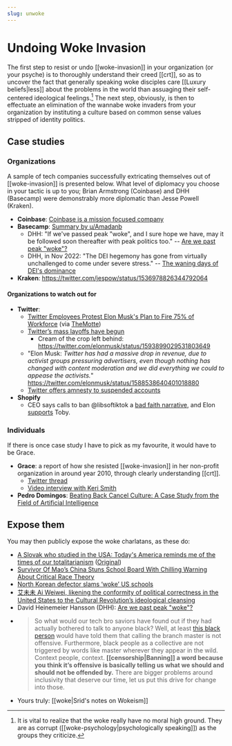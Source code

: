 ```yaml
---
slug: unwoke
---
```


# Undoing Woke Invasion

The first step to resist or undo [[woke-invasion]] in your organization (or your psyche) is to thoroughly understand their creed [[crt]], so as to uncover the fact that generally speaking woke disciples care [[Luxury beliefs|less]] about the problems in the world than assuaging their self-centered ideological feelings.[^mhg] The next step, obviously, is then to effectuate an elimination of the wannabe woke invaders from your organization by instituting a culture based on common sense values stripped of identity politics.

[^mhg]: It is vital to realize that the woke really have no moral high ground. They are as corrupt ([[woke-psychology|psychologically speaking]]) as the groups they criticize.

## Case studies

### Organizations

A sample of tech companies successfully extricating themselves out of [[woke-invasion]] is presented below. What level of diplomacy you choose in your tactic is up to you; Brian Armstrong (Coinbase) and DHH (Basecamp) were demonstrably more diplomatic than Jesse Powell (Kraken).

- **Coinbase**: [Coinbase is a mission focused company](https://blog.coinbase.com/coinbase-is-a-mission-focused-company-af882df8804)
- **Basecamp**: [Summary by u/Amadanb](https://old.reddit.com/r/TheMotte/comments/n3pe45/culture_war_roundup_for_the_week_of_may_03_2021/gwwj9vm/?context=3&sort=best)
	- DHH: "If we've passed peak "woke", and I sure hope we have, may it be followed soon thereafter with peak politics too." -- [Are we past peak "woke"?](https://world.hey.com/dhh/are-we-past-peak-woke-c313b7d1)
	- DHH, in Nov 2022: "The DEI hegemony has gone from virtually unchallenged to come under severe stress." -- [The waning days of DEI's dominance](https://world.hey.com/dhh/the-waning-days-of-dei-s-dominance-9a5b656c)
- **Kraken**: https://twitter.com/jespow/status/1536978826344792064 

#### Organizations to watch out for

- **Twitter**:
  - [Twitter Employees Protest Elon Musk's Plan to Fire 75% of Workforce](https://archive.ph/yRP4z) (via [TheMotte](https://www.themotte.org/post/146/culture-war-roundup-for-the-week/22701?context=8#context))
  - [Twitter’s mass layoffs have begun](https://news.ycombinator.com/item?id=33463908)
    - Cream of the crop left behind: https://twitter.com/elonmusk/status/1593899029531803649
  - "Elon Musk: *Twitter has had a massive drop in revenue, due to activist groups pressuring advertisers, even though nothing has changed with content moderation and we did everything we could to appease the activists.*" https://twitter.com/elonmusk/status/1588538640401018880
  - [Twitter offers amnesty to suspended accounts](https://twitter.com/elonmusk/status/1595869526469533701)
- **Shopify**
  - CEO says calls to ban @libsoftiktok a [bad faith narrative](https://twitter.com/tobi/status/1596440473849274369), and Elon [supports](https://twitter.com/elonmusk/status/1597185759316152320) Toby.

### Individuals

If there is once case study I have to pick as my favourite, it would have to be Grace.

- **Grace**: a report of how she resisted [[woke-invasion]] in her non-profit organization in around year 2010, through clearly understanding [[crt]].
  - [Twitter thread](https://threadreaderapp.com/thread/1386739669866455043.html)
  - [Video interview with Keri Smith](https://odysee.com/@unsafe:f/deprogrammed-grace-surviving-a-woke:2?)
- **Pedro Domingos**: [Beating Back Cancel Culture: A Case Study from the Field of Artificial Intelligence](https://archive.ph/0yUs8)

## Expose them

You may then publicly expose the woke charlatans, as these do:

- [A Slovak who studied in the USA: Today's America reminds me of the times of our totalitarianism](https://translate.google.com/translate?sl=auto&tl=en&u=https://www.postoj.sk/77885/novy-clanok) ([Original](https://www.postoj.sk/77885/novy-clanok))
- [Survivor Of Mao’s China Stuns School Board With Chilling Warning About Critical Race Theory](https://www.dailywire.com/news/watch-survivor-of-maos-china-stuns-school-board-with-chilling-warning-about-critical-race-theory)
- [North Korean defector slams ‘woke’ US schools](https://nypost.com/2021/06/14/north-korean-defector-slams-woke-us-schools/)
- [艾未未  Ai Weiwei, likening the conformity of political correctness in the United States to the Cultural Revolution’s ideological cleansing](https://twitter.com/MargaretHoover/status/1460401404477124611) 
- David Heinemeier Hansson (DHH): [Are we past peak "woke"?](https://world.hey.com/dhh/are-we-past-peak-woke-c313b7d1)
- > So what would our tech bro saviors have found out if they had actually bothered to talk to anyone black? Well, at least [this black person](https://mooseyanon.medium.com/github-f-ck-your-name-change-de599033bbbe) would have told them that calling the branch master is not offensive. Furthermore, black people as a collective are not triggered by words like master wherever they appear in the wild. Context people, context. **[[censorship|Banning]] a word because you think it’s offensive is basically telling us what we should and should not be offended by.** There are bigger problems around inclusivity that deserve our time, let us put this drive for change into those.
- Yours truly: [[woke|Srid's notes on Wokeism]]

